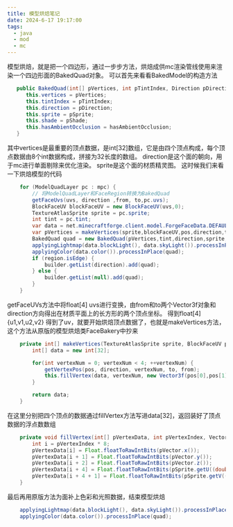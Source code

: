 ```yaml
---
title: 模型烘焙笔记
date: 2024-6-17 19:17:00
tags: 
  - java
  - mod
  - mc
---
```


模型烘焙，就是把一个四边形，通过一步步方法，烘焙成供mc渲染管线使用来渲染一个四边形面的BakedQuad对象。
可以首先来看看BakedModel的构造方法

``` java
   public BakedQuad(int[] pVertices, int pTintIndex, Direction pDirection, TextureAtlasSprite pSprite, boolean pShade, boolean hasAmbientOcclusion) {
      this.vertices = pVertices;
      this.tintIndex = pTintIndex;
      this.direction = pDirection;
      this.sprite = pSprite;
      this.shade = pShade;
      this.hasAmbientOcclusion = hasAmbientOcclusion;
   }
```

其中vertices是最重要的顶点数据，是int[32]数组，它是由四个顶点构成，每个顶点数据由8个int数据构成，拼接为32长度的数组。
direction是这个面的朝向，用于mc进行单面剔除来优化渲染。
sprite是这个面的材质精灵图。
这时候我们来看一下烘焙模型的代码

``` java
    for (ModelQuadLayer pc : mpc) {
        // 将ModelQuadLayer和FaceRegion转换为BakedQuad
        getFaceUvs(uvs, direction ,from, to,pc.uvs);
        BlockFaceUV blockFaceUV = new BlockFaceUV(uvs,0);
        TextureAtlasSprite sprite = pc.sprite;
        int tint = pc.tint;
        var data = net.minecraftforge.client.model.ForgeFaceData.DEFAULT;
        var pVertices = makeVertices(sprite,blockFaceUV,pos,direction,to,from);
        BakedQuad quad = new BakedQuad(pVertices,tint,direction,sprite,true,true);
        applyingLightmap(data.blockLight(), data.skyLight()).processInPlace(quad);
        applyingColor(data.color()).processInPlace(quad);
        if (region.isEdge) {
            builder.getList(direction).add(quad);
        } else {
            builder.getList(null).add(quad);
        }
    }
```

getFaceUVs方法中将float[4] uvs进行变换，由from和to两个Vector3f对象和direction方向得出在材质平面上的长方形的两个顶点坐标。
得到float[4]{u1,v1,u2,v2}
得到了uv，就要开始烘焙顶点数据了，也就是makeVertices方法，这个方法从原版的模型烘焙类FaceBakery中抄来

``` java
    private int[] makeVertices(TextureAtlasSprite sprite, BlockFaceUV pBlockFaceUV,float[] pos, Direction direction, int[] to, int[] from) {
        int[] data = new int[32];

        for(int vertexNum = 0; vertexNum < 4; ++vertexNum) {
            getVertexPos(pos, direction, vertexNum, to, from);
            this.fillVertex(data, vertexNum, new Vector3f(pos[0],pos[1],pos[2]), sprite, pBlockFaceUV);
        }

        return data;
    }
```

在这里分别把四个顶点的数据通过fillVertex方法写进data[32]，返回装好了顶点数据的浮点数数组

``` java
    private void fillVertex(int[] pVertexData, int pVertexIndex, Vector3f pVector, TextureAtlasSprite pSprite, BlockFaceUV pBlockFaceUV) {
        int i = pVertexIndex * 8;
        pVertexData[i] = Float.floatToRawIntBits(pVector.x());
        pVertexData[i + 1] = Float.floatToRawIntBits(pVector.y());
        pVertexData[i + 2] = Float.floatToRawIntBits(pVector.z());
        pVertexData[i + 4] = Float.floatToRawIntBits(pSprite.getU((double)pBlockFaceUV.getU(pVertexIndex) * .999 + pBlockFaceUV.getU((pVertexIndex + 2) % 4) * .001));
        pVertexData[i + 4 + 1] = Float.floatToRawIntBits(pSprite.getV((double)pBlockFaceUV.getV(pVertexIndex) * .999 + pBlockFaceUV.getV((pVertexIndex + 2) % 4) * .001));
    }
```

最后再用原版方法为面补上色彩和光照数据，结束模型烘焙

``` java
    applyingLightmap(data.blockLight(), data.skyLight()).processInPlace(quad);
    applyingColor(data.color()).processInPlace(quad);
```